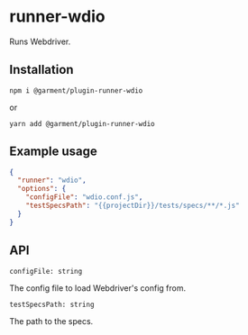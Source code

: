 # runner-wdio

Runs Webdriver.

## Installation

`npm i @garment/plugin-runner-wdio`

or

`yarn add @garment/plugin-runner-wdio`

## Example usage

```json
{
  "runner": "wdio",
  "options": {
    "configFile": "wdio.conf.js",
    "testSpecsPath": "{{projectDir}}/tests/specs/**/*.js"
  }
}
```

## API

`configFile: string`

The config file to load Webdriver's config from.

`testSpecsPath: string`

The path to the specs.
